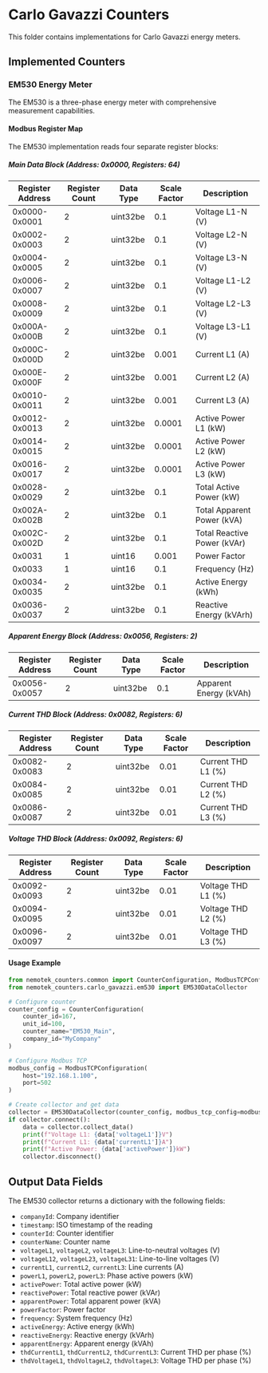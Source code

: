 # Carlo Gavazzi Counters

This folder contains implementations for Carlo Gavazzi energy meters.

## Implemented Counters

### EM530 Energy Meter

The EM530 is a three-phase energy meter with comprehensive measurement capabilities.

#### Modbus Register Map

The EM530 implementation reads four separate register blocks:

##### Main Data Block (Address: 0x0000, Registers: 64)

| Register Address | Register Count | Data Type | Scale Factor | Description |
|------------------|----------------|-----------|--------------|-------------|
| 0x0000-0x0001 | 2 | uint32be | 0.1 | Voltage L1-N (V) |
| 0x0002-0x0003 | 2 | uint32be | 0.1 | Voltage L2-N (V) |
| 0x0004-0x0005 | 2 | uint32be | 0.1 | Voltage L3-N (V) |
| 0x0006-0x0007 | 2 | uint32be | 0.1 | Voltage L1-L2 (V) |
| 0x0008-0x0009 | 2 | uint32be | 0.1 | Voltage L2-L3 (V) |
| 0x000A-0x000B | 2 | uint32be | 0.1 | Voltage L3-L1 (V) |
| 0x000C-0x000D | 2 | uint32be | 0.001 | Current L1 (A) |
| 0x000E-0x000F | 2 | uint32be | 0.001 | Current L2 (A) |
| 0x0010-0x0011 | 2 | uint32be | 0.001 | Current L3 (A) |
| 0x0012-0x0013 | 2 | uint32be | 0.0001 | Active Power L1 (kW) |
| 0x0014-0x0015 | 2 | uint32be | 0.0001 | Active Power L2 (kW) |
| 0x0016-0x0017 | 2 | uint32be | 0.0001 | Active Power L3 (kW) |
| 0x0028-0x0029 | 2 | uint32be | 0.1 | Total Active Power (kW) |
| 0x002A-0x002B | 2 | uint32be | 0.1 | Total Apparent Power (kVA) |
| 0x002C-0x002D | 2 | uint32be | 0.1 | Total Reactive Power (kVAr) |
| 0x0031 | 1 | uint16 | 0.001 | Power Factor |
| 0x0033 | 1 | uint16 | 0.1 | Frequency (Hz) |
| 0x0034-0x0035 | 2 | uint32be | 0.1 | Active Energy (kWh) |
| 0x0036-0x0037 | 2 | uint32be | 0.1 | Reactive Energy (kVArh) |

##### Apparent Energy Block (Address: 0x0056, Registers: 2)

| Register Address | Register Count | Data Type | Scale Factor | Description |
|------------------|----------------|-----------|--------------|-------------|
| 0x0056-0x0057 | 2 | uint32be | 0.1 | Apparent Energy (kVAh) |

##### Current THD Block (Address: 0x0082, Registers: 6)

| Register Address | Register Count | Data Type | Scale Factor | Description |
|------------------|----------------|-----------|--------------|-------------|
| 0x0082-0x0083 | 2 | uint32be | 0.01 | Current THD L1 (%) |
| 0x0084-0x0085 | 2 | uint32be | 0.01 | Current THD L2 (%) |
| 0x0086-0x0087 | 2 | uint32be | 0.01 | Current THD L3 (%) |

##### Voltage THD Block (Address: 0x0092, Registers: 6)

| Register Address | Register Count | Data Type | Scale Factor | Description |
|------------------|----------------|-----------|--------------|-------------|
| 0x0092-0x0093 | 2 | uint32be | 0.01 | Voltage THD L1 (%) |
| 0x0094-0x0095 | 2 | uint32be | 0.01 | Voltage THD L2 (%) |
| 0x0096-0x0097 | 2 | uint32be | 0.01 | Voltage THD L3 (%) |

#### Usage Example

```python
from nemotek_counters.common import CounterConfiguration, ModbusTCPConfiguration
from nemotek_counters.carlo_gavazzi.em530 import EM530DataCollector

# Configure counter
counter_config = CounterConfiguration(
    counter_id=167,
    unit_id=100,
    counter_name="EM530_Main",
    company_id="MyCompany"
)

# Configure Modbus TCP
modbus_config = ModbusTCPConfiguration(
    host="192.168.1.100",
    port=502
)

# Create collector and get data
collector = EM530DataCollector(counter_config, modbus_tcp_config=modbus_config)
if collector.connect():
    data = collector.collect_data()
    print(f"Voltage L1: {data['voltageL1']}V")
    print(f"Current L1: {data['currentL1']}A")
    print(f"Active Power: {data['activePower']}kW")
    collector.disconnect()
```

## Output Data Fields

The EM530 collector returns a dictionary with the following fields:

- `companyId`: Company identifier
- `timestamp`: ISO timestamp of the reading
- `counterId`: Counter identifier
- `counterName`: Counter name
- `voltageL1`, `voltageL2`, `voltageL3`: Line-to-neutral voltages (V)
- `voltageL12`, `voltageL23`, `voltageL31`: Line-to-line voltages (V)
- `currentL1`, `currentL2`, `currentL3`: Line currents (A)
- `powerL1`, `powerL2`, `powerL3`: Phase active powers (kW)
- `activePower`: Total active power (kW)
- `reactivePower`: Total reactive power (kVAr)
- `apparentPower`: Total apparent power (kVA)
- `powerFactor`: Power factor
- `frequency`: System frequency (Hz)
- `activeEnergy`: Active energy (kWh)
- `reactiveEnergy`: Reactive energy (kVArh)
- `apparentEnergy`: Apparent energy (kVAh)
- `thdCurrentL1`, `thdCurrentL2`, `thdCurrentL3`: Current THD per phase (%)
- `thdVoltageL1`, `thdVoltageL2`, `thdVoltageL3`: Voltage THD per phase (%)